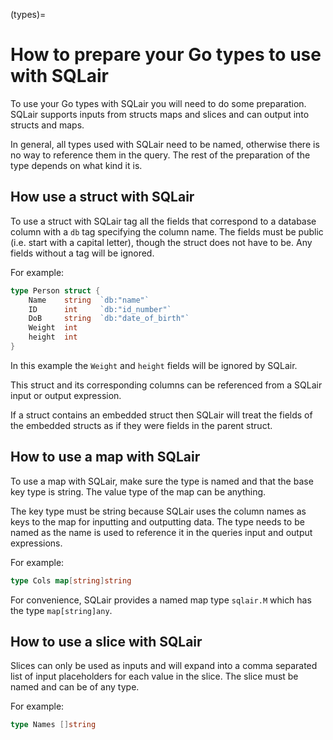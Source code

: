 (types)=
# How to prepare your Go types to use with SQLair 

To use your Go types with SQLair you will need to do some preparation. SQLair
supports inputs from structs maps and slices and can output into structs
and maps. 

In general, all types used with SQLair need to be named, otherwise there is no
way to reference them in the query. The rest of the preparation of the type
depends on what kind it is.

## How use a struct with SQLair

To use a struct with SQLair tag all the fields that correspond to a database
column with a `db` tag specifying the column name. The fields must be public
(i.e. start with a capital letter), though the struct does not have to be. Any
fields without a tag will be ignored.

For example:
```go
type Person struct {
    Name    string  `db:"name"`
    ID      int     `db:"id_number"`
    DoB     string  `db:"date_of_birth"`
    Weight  int
    height  int
}
```
In this example the `Weight` and `height` fields will be ignored by SQLair.

This struct and its corresponding columns can be referenced from a SQLair input
or output expression.

If a struct contains an embedded struct then SQLair will treat the fields of the
embedded structs as if they were fields in the parent struct.

## How to use a map with SQLair

To use a map with SQLair, make sure the type is named and that the base key type
is string. The value type of the map can be anything.

The key type must be string because SQLair uses the column names as keys to the
map for inputting and outputting data. The type needs to be named as the name is
used to reference it in the queries input and output expressions.

For example:
```go
type Cols map[string]string
```

For convenience, SQLair provides a named map type `sqlair.M` which has the type
`map[string]any`.


## How to use a slice with SQLair

Slices can only be used as inputs and will expand into a comma separated list of
input placeholders for each value in the slice. The slice must be named and can
be of any type.

For example:
```go
type Names []string
```

